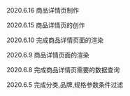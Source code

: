 2020.6.16 商品详情页制作

2020.6.15 商品详情页的创作

2020.6.10 完成商品详情页面的渲染

2020.6.9 商品详情页面的渲染

2020.6.8 完成商品详情页需要的数据查询

2020.6.5 完成分类,品牌,规格参数条件过滤
